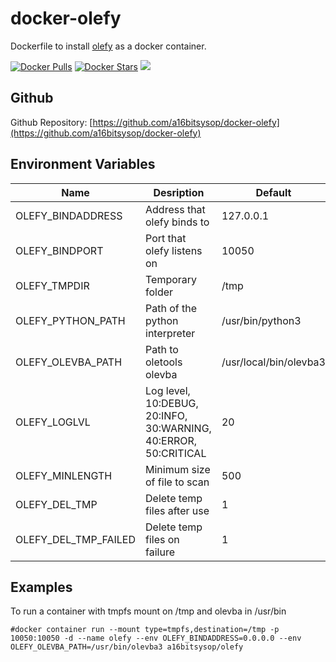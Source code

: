 # docker-olefy
Dockerfile to install [olefy](https://github.com/HeinleinSupport/olefy) as a docker container.

[![Docker Pulls](https://img.shields.io/docker/pulls/a16bitsysop/olefy.svg?style=flat-square)](https://hub.docker.com/r/a16bitsysop/olefy/)
[![Docker Stars](https://img.shields.io/docker/stars/a16bitsysop/olefy.svg?style=flat-square)](https://hub.docker.com/r/a16bitsysop/olefy/)
[![](https://images.microbadger.com/badges/version/a16bitsysop/olefy.svg)](https://microbadger.com/images/a16bitsysop/olefy "Get your own version badge on microbadger.com")

## Github
Github Repository: [https://github.com/a16bitsysop/docker-olefy](https://github.com/a16bitsysop/docker-olefy)

## Environment Variables
| Name                 | Desription                                                      | Default                |
| -------------------- | --------------------------------------------------------------- | ---------------------- |
| OLEFY_BINDADDRESS    | Address that olefy binds to                                     | 127.0.0.1              |
| OLEFY_BINDPORT       | Port that olefy listens on                                      | 10050                  |
| OLEFY_TMPDIR         | Temporary folder                                                | /tmp                   |
| OLEFY_PYTHON_PATH    | Path of the python interpreter                                  | /usr/bin/python3       |
| OLEFY_OLEVBA_PATH    | Path to oletools olevba                                         | /usr/local/bin/olevba3 |
| OLEFY_LOGLVL         | Log level, 10:DEBUG, 20:INFO, 30:WARNING, 40:ERROR, 50:CRITICAL | 20                     |
| OLEFY_MINLENGTH      | Minimum size of file to scan                                    | 500                    |
| OLEFY_DEL_TMP        | Delete temp files after use                                     | 1                      |
| OLEFY_DEL_TMP_FAILED | Delete temp files on failure                                    | 1                      |


## Examples
To run a container with tmpfs mount on /tmp and olevba in /usr/bin
```
#docker container run --mount type=tmpfs,destination=/tmp -p 10050:10050 -d --name olefy --env OLEFY_BINDADDRESS=0.0.0.0 --env OLEFY_OLEVBA_PATH=/usr/bin/olevba3 a16bitsysop/olefy
```
